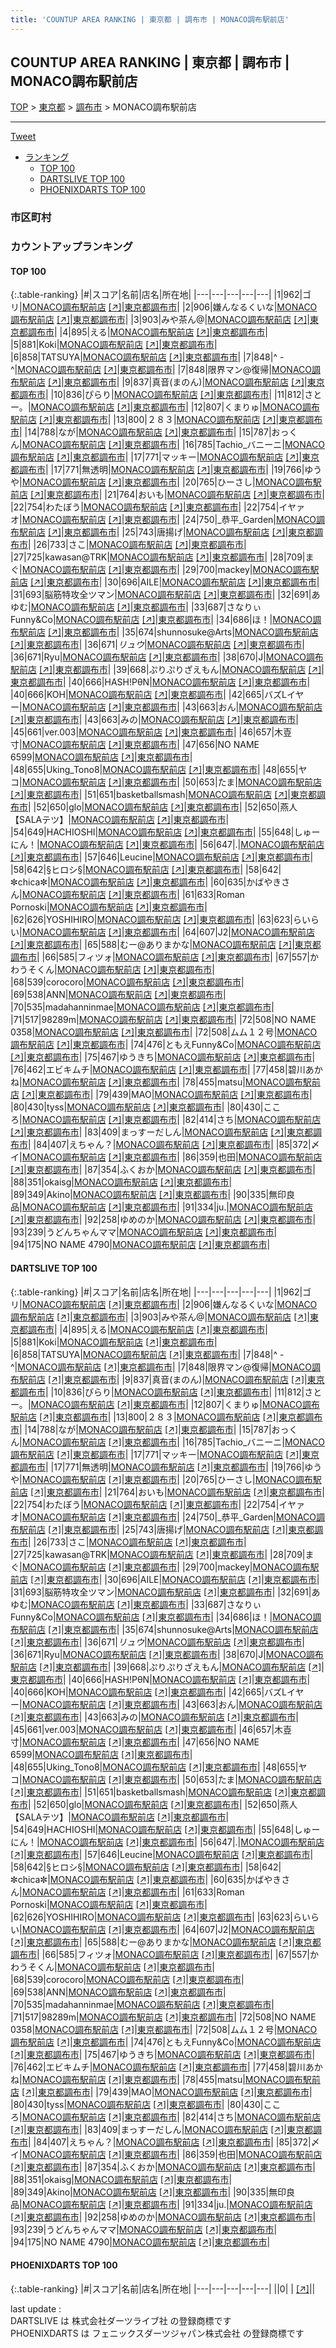 ```yaml
---
title: 'COUNTUP AREA RANKING | 東京都 | 調布市 | MONACO調布駅前店'
---
```

## COUNTUP AREA RANKING | 東京都 | 調布市 | MONACO調布駅前店

[TOP](/darts/rank/) > [東京都](/darts/rank/東京都/) > [調布市](/darts/rank/東京都/調布市/) > MONACO調布駅前店

___

<a href="https://twitter.com/share?ref_src=twsrc%5Etfw" data-text="COUNTUP AREA RANKING | 東京都調布市MONACO調布駅前店" class="twitter-share-button" data-hashtags="DARTSLIVE,PHOENIXDARTS,darts,ダーツ" data-show-count="false">Tweet</a>

* [ランキング](#カウントアップランキング)
    * [TOP 100](#top-100)
    * [DARTSLIVE TOP 100](#dartslive-top-100)
    * [PHOENIXDARTS TOP 100](#phoenixdarts-top-100)

### 市区町村

<ul>

</ul>

### カウントアップランキング

#### TOP 100



{:.table-ranking}
|#|スコア|名前|店名|所在地|
|---|---|---|---|---|
|1|962|<span class="rank-name-dl">ゴリ</span>|<a href="/darts/rank/shops/9ef23733fd3ee8430d9b047a20a7ba1e.html">MONACO調布駅前店</a> <a href="https://search.dartslive.com/jp/shop/9ef23733fd3ee8430d9b047a20a7ba1e">[↗]</a>|<a href="/darts/rank/東京都/調布市">東京都調布市</a>|
|2|906|<span class="rank-name-dl">嫌んなるくいな</span>|<a href="/darts/rank/shops/9ef23733fd3ee8430d9b047a20a7ba1e.html">MONACO調布駅前店</a> <a href="https://search.dartslive.com/jp/shop/9ef23733fd3ee8430d9b047a20a7ba1e">[↗]</a>|<a href="/darts/rank/東京都/調布市">東京都調布市</a>|
|3|903|<span class="rank-name-dl">みや茶ん@</span>|<a href="/darts/rank/shops/9ef23733fd3ee8430d9b047a20a7ba1e.html">MONACO調布駅前店</a> <a href="https://search.dartslive.com/jp/shop/9ef23733fd3ee8430d9b047a20a7ba1e">[↗]</a>|<a href="/darts/rank/東京都/調布市">東京都調布市</a>|
|4|895|<span class="rank-name-dl">える</span>|<a href="/darts/rank/shops/9ef23733fd3ee8430d9b047a20a7ba1e.html">MONACO調布駅前店</a> <a href="https://search.dartslive.com/jp/shop/9ef23733fd3ee8430d9b047a20a7ba1e">[↗]</a>|<a href="/darts/rank/東京都/調布市">東京都調布市</a>|
|5|881|<span class="rank-name-dl">Koki</span>|<a href="/darts/rank/shops/9ef23733fd3ee8430d9b047a20a7ba1e.html">MONACO調布駅前店</a> <a href="https://search.dartslive.com/jp/shop/9ef23733fd3ee8430d9b047a20a7ba1e">[↗]</a>|<a href="/darts/rank/東京都/調布市">東京都調布市</a>|
|6|858|<span class="rank-name-dl">TATSUYA</span>|<a href="/darts/rank/shops/9ef23733fd3ee8430d9b047a20a7ba1e.html">MONACO調布駅前店</a> <a href="https://search.dartslive.com/jp/shop/9ef23733fd3ee8430d9b047a20a7ba1e">[↗]</a>|<a href="/darts/rank/東京都/調布市">東京都調布市</a>|
|7|848|<span class="rank-name-dl">^ - ^</span>|<a href="/darts/rank/shops/9ef23733fd3ee8430d9b047a20a7ba1e.html">MONACO調布駅前店</a> <a href="https://search.dartslive.com/jp/shop/9ef23733fd3ee8430d9b047a20a7ba1e">[↗]</a>|<a href="/darts/rank/東京都/調布市">東京都調布市</a>|
|7|848|<span class="rank-name-dl">限界マン@復帰</span>|<a href="/darts/rank/shops/9ef23733fd3ee8430d9b047a20a7ba1e.html">MONACO調布駅前店</a> <a href="https://search.dartslive.com/jp/shop/9ef23733fd3ee8430d9b047a20a7ba1e">[↗]</a>|<a href="/darts/rank/東京都/調布市">東京都調布市</a>|
|9|837|<span class="rank-name-dl">真音(まのん)</span>|<a href="/darts/rank/shops/9ef23733fd3ee8430d9b047a20a7ba1e.html">MONACO調布駅前店</a> <a href="https://search.dartslive.com/jp/shop/9ef23733fd3ee8430d9b047a20a7ba1e">[↗]</a>|<a href="/darts/rank/東京都/調布市">東京都調布市</a>|
|10|836|<span class="rank-name-dl">ぴらり</span>|<a href="/darts/rank/shops/9ef23733fd3ee8430d9b047a20a7ba1e.html">MONACO調布駅前店</a> <a href="https://search.dartslive.com/jp/shop/9ef23733fd3ee8430d9b047a20a7ba1e">[↗]</a>|<a href="/darts/rank/東京都/調布市">東京都調布市</a>|
|11|812|<span class="rank-name-dl">さとー。</span>|<a href="/darts/rank/shops/9ef23733fd3ee8430d9b047a20a7ba1e.html">MONACO調布駅前店</a> <a href="https://search.dartslive.com/jp/shop/9ef23733fd3ee8430d9b047a20a7ba1e">[↗]</a>|<a href="/darts/rank/東京都/調布市">東京都調布市</a>|
|12|807|<span class="rank-name-dl">くまりゅ</span>|<a href="/darts/rank/shops/9ef23733fd3ee8430d9b047a20a7ba1e.html">MONACO調布駅前店</a> <a href="https://search.dartslive.com/jp/shop/9ef23733fd3ee8430d9b047a20a7ba1e">[↗]</a>|<a href="/darts/rank/東京都/調布市">東京都調布市</a>|
|13|800|<span class="rank-name-dl">２８３</span>|<a href="/darts/rank/shops/9ef23733fd3ee8430d9b047a20a7ba1e.html">MONACO調布駅前店</a> <a href="https://search.dartslive.com/jp/shop/9ef23733fd3ee8430d9b047a20a7ba1e">[↗]</a>|<a href="/darts/rank/東京都/調布市">東京都調布市</a>|
|14|788|<span class="rank-name-dl">なが</span>|<a href="/darts/rank/shops/9ef23733fd3ee8430d9b047a20a7ba1e.html">MONACO調布駅前店</a> <a href="https://search.dartslive.com/jp/shop/9ef23733fd3ee8430d9b047a20a7ba1e">[↗]</a>|<a href="/darts/rank/東京都/調布市">東京都調布市</a>|
|15|787|<span class="rank-name-dl">おっくん</span>|<a href="/darts/rank/shops/9ef23733fd3ee8430d9b047a20a7ba1e.html">MONACO調布駅前店</a> <a href="https://search.dartslive.com/jp/shop/9ef23733fd3ee8430d9b047a20a7ba1e">[↗]</a>|<a href="/darts/rank/東京都/調布市">東京都調布市</a>|
|16|785|<span class="rank-name-dl">Tachio_バニーニ</span>|<a href="/darts/rank/shops/9ef23733fd3ee8430d9b047a20a7ba1e.html">MONACO調布駅前店</a> <a href="https://search.dartslive.com/jp/shop/9ef23733fd3ee8430d9b047a20a7ba1e">[↗]</a>|<a href="/darts/rank/東京都/調布市">東京都調布市</a>|
|17|771|<span class="rank-name-dl">マッキー</span>|<a href="/darts/rank/shops/9ef23733fd3ee8430d9b047a20a7ba1e.html">MONACO調布駅前店</a> <a href="https://search.dartslive.com/jp/shop/9ef23733fd3ee8430d9b047a20a7ba1e">[↗]</a>|<a href="/darts/rank/東京都/調布市">東京都調布市</a>|
|17|771|<span class="rank-name-dl">無透明</span>|<a href="/darts/rank/shops/9ef23733fd3ee8430d9b047a20a7ba1e.html">MONACO調布駅前店</a> <a href="https://search.dartslive.com/jp/shop/9ef23733fd3ee8430d9b047a20a7ba1e">[↗]</a>|<a href="/darts/rank/東京都/調布市">東京都調布市</a>|
|19|766|<span class="rank-name-dl">ゆうや</span>|<a href="/darts/rank/shops/9ef23733fd3ee8430d9b047a20a7ba1e.html">MONACO調布駅前店</a> <a href="https://search.dartslive.com/jp/shop/9ef23733fd3ee8430d9b047a20a7ba1e">[↗]</a>|<a href="/darts/rank/東京都/調布市">東京都調布市</a>|
|20|765|<span class="rank-name-dl">ひーさし</span>|<a href="/darts/rank/shops/9ef23733fd3ee8430d9b047a20a7ba1e.html">MONACO調布駅前店</a> <a href="https://search.dartslive.com/jp/shop/9ef23733fd3ee8430d9b047a20a7ba1e">[↗]</a>|<a href="/darts/rank/東京都/調布市">東京都調布市</a>|
|21|764|<span class="rank-name-dl">おいも</span>|<a href="/darts/rank/shops/9ef23733fd3ee8430d9b047a20a7ba1e.html">MONACO調布駅前店</a> <a href="https://search.dartslive.com/jp/shop/9ef23733fd3ee8430d9b047a20a7ba1e">[↗]</a>|<a href="/darts/rank/東京都/調布市">東京都調布市</a>|
|22|754|<span class="rank-name-dl">わたぼう</span>|<a href="/darts/rank/shops/9ef23733fd3ee8430d9b047a20a7ba1e.html">MONACO調布駅前店</a> <a href="https://search.dartslive.com/jp/shop/9ef23733fd3ee8430d9b047a20a7ba1e">[↗]</a>|<a href="/darts/rank/東京都/調布市">東京都調布市</a>|
|22|754|<span class="rank-name-dl">イヤァオ</span>|<a href="/darts/rank/shops/9ef23733fd3ee8430d9b047a20a7ba1e.html">MONACO調布駅前店</a> <a href="https://search.dartslive.com/jp/shop/9ef23733fd3ee8430d9b047a20a7ba1e">[↗]</a>|<a href="/darts/rank/東京都/調布市">東京都調布市</a>|
|24|750|<span class="rank-name-dl">_恭平_Garden</span>|<a href="/darts/rank/shops/9ef23733fd3ee8430d9b047a20a7ba1e.html">MONACO調布駅前店</a> <a href="https://search.dartslive.com/jp/shop/9ef23733fd3ee8430d9b047a20a7ba1e">[↗]</a>|<a href="/darts/rank/東京都/調布市">東京都調布市</a>|
|25|743|<span class="rank-name-dl">唐揚げ</span>|<a href="/darts/rank/shops/9ef23733fd3ee8430d9b047a20a7ba1e.html">MONACO調布駅前店</a> <a href="https://search.dartslive.com/jp/shop/9ef23733fd3ee8430d9b047a20a7ba1e">[↗]</a>|<a href="/darts/rank/東京都/調布市">東京都調布市</a>|
|26|733|<span class="rank-name-dl">さこ</span>|<a href="/darts/rank/shops/9ef23733fd3ee8430d9b047a20a7ba1e.html">MONACO調布駅前店</a> <a href="https://search.dartslive.com/jp/shop/9ef23733fd3ee8430d9b047a20a7ba1e">[↗]</a>|<a href="/darts/rank/東京都/調布市">東京都調布市</a>|
|27|725|<span class="rank-name-dl">kawasan@TRK</span>|<a href="/darts/rank/shops/9ef23733fd3ee8430d9b047a20a7ba1e.html">MONACO調布駅前店</a> <a href="https://search.dartslive.com/jp/shop/9ef23733fd3ee8430d9b047a20a7ba1e">[↗]</a>|<a href="/darts/rank/東京都/調布市">東京都調布市</a>|
|28|709|<span class="rank-name-dl">まぐ</span>|<a href="/darts/rank/shops/9ef23733fd3ee8430d9b047a20a7ba1e.html">MONACO調布駅前店</a> <a href="https://search.dartslive.com/jp/shop/9ef23733fd3ee8430d9b047a20a7ba1e">[↗]</a>|<a href="/darts/rank/東京都/調布市">東京都調布市</a>|
|29|700|<span class="rank-name-dl">mackey</span>|<a href="/darts/rank/shops/9ef23733fd3ee8430d9b047a20a7ba1e.html">MONACO調布駅前店</a> <a href="https://search.dartslive.com/jp/shop/9ef23733fd3ee8430d9b047a20a7ba1e">[↗]</a>|<a href="/darts/rank/東京都/調布市">東京都調布市</a>|
|30|696|<span class="rank-name-dl">AILE</span>|<a href="/darts/rank/shops/9ef23733fd3ee8430d9b047a20a7ba1e.html">MONACO調布駅前店</a> <a href="https://search.dartslive.com/jp/shop/9ef23733fd3ee8430d9b047a20a7ba1e">[↗]</a>|<a href="/darts/rank/東京都/調布市">東京都調布市</a>|
|31|693|<span class="rank-name-dl">脳筋特攻全ツマン</span>|<a href="/darts/rank/shops/9ef23733fd3ee8430d9b047a20a7ba1e.html">MONACO調布駅前店</a> <a href="https://search.dartslive.com/jp/shop/9ef23733fd3ee8430d9b047a20a7ba1e">[↗]</a>|<a href="/darts/rank/東京都/調布市">東京都調布市</a>|
|32|691|<span class="rank-name-dl">あゆむ</span>|<a href="/darts/rank/shops/9ef23733fd3ee8430d9b047a20a7ba1e.html">MONACO調布駅前店</a> <a href="https://search.dartslive.com/jp/shop/9ef23733fd3ee8430d9b047a20a7ba1e">[↗]</a>|<a href="/darts/rank/東京都/調布市">東京都調布市</a>|
|33|687|<span class="rank-name-dl">さなりぃFunny&amp;Co</span>|<a href="/darts/rank/shops/9ef23733fd3ee8430d9b047a20a7ba1e.html">MONACO調布駅前店</a> <a href="https://search.dartslive.com/jp/shop/9ef23733fd3ee8430d9b047a20a7ba1e">[↗]</a>|<a href="/darts/rank/東京都/調布市">東京都調布市</a>|
|34|686|<span class="rank-name-dl">ほ！</span>|<a href="/darts/rank/shops/9ef23733fd3ee8430d9b047a20a7ba1e.html">MONACO調布駅前店</a> <a href="https://search.dartslive.com/jp/shop/9ef23733fd3ee8430d9b047a20a7ba1e">[↗]</a>|<a href="/darts/rank/東京都/調布市">東京都調布市</a>|
|35|674|<span class="rank-name-dl">shunnosuke@Arts</span>|<a href="/darts/rank/shops/9ef23733fd3ee8430d9b047a20a7ba1e.html">MONACO調布駅前店</a> <a href="https://search.dartslive.com/jp/shop/9ef23733fd3ee8430d9b047a20a7ba1e">[↗]</a>|<a href="/darts/rank/東京都/調布市">東京都調布市</a>|
|36|671|<span class="rank-name-dl">$リュウ$</span>|<a href="/darts/rank/shops/9ef23733fd3ee8430d9b047a20a7ba1e.html">MONACO調布駅前店</a> <a href="https://search.dartslive.com/jp/shop/9ef23733fd3ee8430d9b047a20a7ba1e">[↗]</a>|<a href="/darts/rank/東京都/調布市">東京都調布市</a>|
|36|671|<span class="rank-name-dl">Ryu</span>|<a href="/darts/rank/shops/9ef23733fd3ee8430d9b047a20a7ba1e.html">MONACO調布駅前店</a> <a href="https://search.dartslive.com/jp/shop/9ef23733fd3ee8430d9b047a20a7ba1e">[↗]</a>|<a href="/darts/rank/東京都/調布市">東京都調布市</a>|
|38|670|<span class="rank-name-dl">J</span>|<a href="/darts/rank/shops/9ef23733fd3ee8430d9b047a20a7ba1e.html">MONACO調布駅前店</a> <a href="https://search.dartslive.com/jp/shop/9ef23733fd3ee8430d9b047a20a7ba1e">[↗]</a>|<a href="/darts/rank/東京都/調布市">東京都調布市</a>|
|39|668|<span class="rank-name-dl">ぷりぷりざえもん</span>|<a href="/darts/rank/shops/9ef23733fd3ee8430d9b047a20a7ba1e.html">MONACO調布駅前店</a> <a href="https://search.dartslive.com/jp/shop/9ef23733fd3ee8430d9b047a20a7ba1e">[↗]</a>|<a href="/darts/rank/東京都/調布市">東京都調布市</a>|
|40|666|<span class="rank-name-dl">HASH!PθN</span>|<a href="/darts/rank/shops/9ef23733fd3ee8430d9b047a20a7ba1e.html">MONACO調布駅前店</a> <a href="https://search.dartslive.com/jp/shop/9ef23733fd3ee8430d9b047a20a7ba1e">[↗]</a>|<a href="/darts/rank/東京都/調布市">東京都調布市</a>|
|40|666|<span class="rank-name-dl">KOH</span>|<a href="/darts/rank/shops/9ef23733fd3ee8430d9b047a20a7ba1e.html">MONACO調布駅前店</a> <a href="https://search.dartslive.com/jp/shop/9ef23733fd3ee8430d9b047a20a7ba1e">[↗]</a>|<a href="/darts/rank/東京都/調布市">東京都調布市</a>|
|42|665|<span class="rank-name-dl">バズLイヤー</span>|<a href="/darts/rank/shops/9ef23733fd3ee8430d9b047a20a7ba1e.html">MONACO調布駅前店</a> <a href="https://search.dartslive.com/jp/shop/9ef23733fd3ee8430d9b047a20a7ba1e">[↗]</a>|<a href="/darts/rank/東京都/調布市">東京都調布市</a>|
|43|663|<span class="rank-name-dl">おん</span>|<a href="/darts/rank/shops/9ef23733fd3ee8430d9b047a20a7ba1e.html">MONACO調布駅前店</a> <a href="https://search.dartslive.com/jp/shop/9ef23733fd3ee8430d9b047a20a7ba1e">[↗]</a>|<a href="/darts/rank/東京都/調布市">東京都調布市</a>|
|43|663|<span class="rank-name-dl">みの</span>|<a href="/darts/rank/shops/9ef23733fd3ee8430d9b047a20a7ba1e.html">MONACO調布駅前店</a> <a href="https://search.dartslive.com/jp/shop/9ef23733fd3ee8430d9b047a20a7ba1e">[↗]</a>|<a href="/darts/rank/東京都/調布市">東京都調布市</a>|
|45|661|<span class="rank-name-dl">ver.003</span>|<a href="/darts/rank/shops/9ef23733fd3ee8430d9b047a20a7ba1e.html">MONACO調布駅前店</a> <a href="https://search.dartslive.com/jp/shop/9ef23733fd3ee8430d9b047a20a7ba1e">[↗]</a>|<a href="/darts/rank/東京都/調布市">東京都調布市</a>|
|46|657|<span class="rank-name-dl">木壴寸</span>|<a href="/darts/rank/shops/9ef23733fd3ee8430d9b047a20a7ba1e.html">MONACO調布駅前店</a> <a href="https://search.dartslive.com/jp/shop/9ef23733fd3ee8430d9b047a20a7ba1e">[↗]</a>|<a href="/darts/rank/東京都/調布市">東京都調布市</a>|
|47|656|<span class="rank-name-dl">NO NAME 6599</span>|<a href="/darts/rank/shops/9ef23733fd3ee8430d9b047a20a7ba1e.html">MONACO調布駅前店</a> <a href="https://search.dartslive.com/jp/shop/9ef23733fd3ee8430d9b047a20a7ba1e">[↗]</a>|<a href="/darts/rank/東京都/調布市">東京都調布市</a>|
|48|655|<span class="rank-name-dl">Uking_Tono8</span>|<a href="/darts/rank/shops/9ef23733fd3ee8430d9b047a20a7ba1e.html">MONACO調布駅前店</a> <a href="https://search.dartslive.com/jp/shop/9ef23733fd3ee8430d9b047a20a7ba1e">[↗]</a>|<a href="/darts/rank/東京都/調布市">東京都調布市</a>|
|48|655|<span class="rank-name-dl">ヤコ</span>|<a href="/darts/rank/shops/9ef23733fd3ee8430d9b047a20a7ba1e.html">MONACO調布駅前店</a> <a href="https://search.dartslive.com/jp/shop/9ef23733fd3ee8430d9b047a20a7ba1e">[↗]</a>|<a href="/darts/rank/東京都/調布市">東京都調布市</a>|
|50|653|<span class="rank-name-dl">たま</span>|<a href="/darts/rank/shops/9ef23733fd3ee8430d9b047a20a7ba1e.html">MONACO調布駅前店</a> <a href="https://search.dartslive.com/jp/shop/9ef23733fd3ee8430d9b047a20a7ba1e">[↗]</a>|<a href="/darts/rank/東京都/調布市">東京都調布市</a>|
|51|651|<span class="rank-name-dl">basketballsmash</span>|<a href="/darts/rank/shops/9ef23733fd3ee8430d9b047a20a7ba1e.html">MONACO調布駅前店</a> <a href="https://search.dartslive.com/jp/shop/9ef23733fd3ee8430d9b047a20a7ba1e">[↗]</a>|<a href="/darts/rank/東京都/調布市">東京都調布市</a>|
|52|650|<span class="rank-name-dl">glo</span>|<a href="/darts/rank/shops/9ef23733fd3ee8430d9b047a20a7ba1e.html">MONACO調布駅前店</a> <a href="https://search.dartslive.com/jp/shop/9ef23733fd3ee8430d9b047a20a7ba1e">[↗]</a>|<a href="/darts/rank/東京都/調布市">東京都調布市</a>|
|52|650|<span class="rank-name-dl">燕人【SALAテツ】</span>|<a href="/darts/rank/shops/9ef23733fd3ee8430d9b047a20a7ba1e.html">MONACO調布駅前店</a> <a href="https://search.dartslive.com/jp/shop/9ef23733fd3ee8430d9b047a20a7ba1e">[↗]</a>|<a href="/darts/rank/東京都/調布市">東京都調布市</a>|
|54|649|<span class="rank-name-dl">HACHIOSHI</span>|<a href="/darts/rank/shops/9ef23733fd3ee8430d9b047a20a7ba1e.html">MONACO調布駅前店</a> <a href="https://search.dartslive.com/jp/shop/9ef23733fd3ee8430d9b047a20a7ba1e">[↗]</a>|<a href="/darts/rank/東京都/調布市">東京都調布市</a>|
|55|648|<span class="rank-name-dl">しゅーにん！</span>|<a href="/darts/rank/shops/9ef23733fd3ee8430d9b047a20a7ba1e.html">MONACO調布駅前店</a> <a href="https://search.dartslive.com/jp/shop/9ef23733fd3ee8430d9b047a20a7ba1e">[↗]</a>|<a href="/darts/rank/東京都/調布市">東京都調布市</a>|
|56|647|<span class="rank-name-dl">.</span>|<a href="/darts/rank/shops/9ef23733fd3ee8430d9b047a20a7ba1e.html">MONACO調布駅前店</a> <a href="https://search.dartslive.com/jp/shop/9ef23733fd3ee8430d9b047a20a7ba1e">[↗]</a>|<a href="/darts/rank/東京都/調布市">東京都調布市</a>|
|57|646|<span class="rank-name-dl">Leucine</span>|<a href="/darts/rank/shops/9ef23733fd3ee8430d9b047a20a7ba1e.html">MONACO調布駅前店</a> <a href="https://search.dartslive.com/jp/shop/9ef23733fd3ee8430d9b047a20a7ba1e">[↗]</a>|<a href="/darts/rank/東京都/調布市">東京都調布市</a>|
|58|642|<span class="rank-name-dl">§ヒロシ§</span>|<a href="/darts/rank/shops/9ef23733fd3ee8430d9b047a20a7ba1e.html">MONACO調布駅前店</a> <a href="https://search.dartslive.com/jp/shop/9ef23733fd3ee8430d9b047a20a7ba1e">[↗]</a>|<a href="/darts/rank/東京都/調布市">東京都調布市</a>|
|58|642|<span class="rank-name-dl">✼chica✼</span>|<a href="/darts/rank/shops/9ef23733fd3ee8430d9b047a20a7ba1e.html">MONACO調布駅前店</a> <a href="https://search.dartslive.com/jp/shop/9ef23733fd3ee8430d9b047a20a7ba1e">[↗]</a>|<a href="/darts/rank/東京都/調布市">東京都調布市</a>|
|60|635|<span class="rank-name-dl">かばやきさん</span>|<a href="/darts/rank/shops/9ef23733fd3ee8430d9b047a20a7ba1e.html">MONACO調布駅前店</a> <a href="https://search.dartslive.com/jp/shop/9ef23733fd3ee8430d9b047a20a7ba1e">[↗]</a>|<a href="/darts/rank/東京都/調布市">東京都調布市</a>|
|61|633|<span class="rank-name-dl">Roman Pornoski</span>|<a href="/darts/rank/shops/9ef23733fd3ee8430d9b047a20a7ba1e.html">MONACO調布駅前店</a> <a href="https://search.dartslive.com/jp/shop/9ef23733fd3ee8430d9b047a20a7ba1e">[↗]</a>|<a href="/darts/rank/東京都/調布市">東京都調布市</a>|
|62|626|<span class="rank-name-dl">YOSHIHIRO</span>|<a href="/darts/rank/shops/9ef23733fd3ee8430d9b047a20a7ba1e.html">MONACO調布駅前店</a> <a href="https://search.dartslive.com/jp/shop/9ef23733fd3ee8430d9b047a20a7ba1e">[↗]</a>|<a href="/darts/rank/東京都/調布市">東京都調布市</a>|
|63|623|<span class="rank-name-dl">らいらい</span>|<a href="/darts/rank/shops/9ef23733fd3ee8430d9b047a20a7ba1e.html">MONACO調布駅前店</a> <a href="https://search.dartslive.com/jp/shop/9ef23733fd3ee8430d9b047a20a7ba1e">[↗]</a>|<a href="/darts/rank/東京都/調布市">東京都調布市</a>|
|64|607|<span class="rank-name-dl">J2</span>|<a href="/darts/rank/shops/9ef23733fd3ee8430d9b047a20a7ba1e.html">MONACO調布駅前店</a> <a href="https://search.dartslive.com/jp/shop/9ef23733fd3ee8430d9b047a20a7ba1e">[↗]</a>|<a href="/darts/rank/東京都/調布市">東京都調布市</a>|
|65|588|<span class="rank-name-dl">むー@ありまかな</span>|<a href="/darts/rank/shops/9ef23733fd3ee8430d9b047a20a7ba1e.html">MONACO調布駅前店</a> <a href="https://search.dartslive.com/jp/shop/9ef23733fd3ee8430d9b047a20a7ba1e">[↗]</a>|<a href="/darts/rank/東京都/調布市">東京都調布市</a>|
|66|585|<span class="rank-name-dl">フィツォ</span>|<a href="/darts/rank/shops/9ef23733fd3ee8430d9b047a20a7ba1e.html">MONACO調布駅前店</a> <a href="https://search.dartslive.com/jp/shop/9ef23733fd3ee8430d9b047a20a7ba1e">[↗]</a>|<a href="/darts/rank/東京都/調布市">東京都調布市</a>|
|67|557|<span class="rank-name-dl">かわうそくん</span>|<a href="/darts/rank/shops/9ef23733fd3ee8430d9b047a20a7ba1e.html">MONACO調布駅前店</a> <a href="https://search.dartslive.com/jp/shop/9ef23733fd3ee8430d9b047a20a7ba1e">[↗]</a>|<a href="/darts/rank/東京都/調布市">東京都調布市</a>|
|68|539|<span class="rank-name-dl">corocoro</span>|<a href="/darts/rank/shops/9ef23733fd3ee8430d9b047a20a7ba1e.html">MONACO調布駅前店</a> <a href="https://search.dartslive.com/jp/shop/9ef23733fd3ee8430d9b047a20a7ba1e">[↗]</a>|<a href="/darts/rank/東京都/調布市">東京都調布市</a>|
|69|538|<span class="rank-name-dl">ANN</span>|<a href="/darts/rank/shops/9ef23733fd3ee8430d9b047a20a7ba1e.html">MONACO調布駅前店</a> <a href="https://search.dartslive.com/jp/shop/9ef23733fd3ee8430d9b047a20a7ba1e">[↗]</a>|<a href="/darts/rank/東京都/調布市">東京都調布市</a>|
|70|535|<span class="rank-name-dl">madahanninmae</span>|<a href="/darts/rank/shops/9ef23733fd3ee8430d9b047a20a7ba1e.html">MONACO調布駅前店</a> <a href="https://search.dartslive.com/jp/shop/9ef23733fd3ee8430d9b047a20a7ba1e">[↗]</a>|<a href="/darts/rank/東京都/調布市">東京都調布市</a>|
|71|517|<span class="rank-name-dl">98289m</span>|<a href="/darts/rank/shops/9ef23733fd3ee8430d9b047a20a7ba1e.html">MONACO調布駅前店</a> <a href="https://search.dartslive.com/jp/shop/9ef23733fd3ee8430d9b047a20a7ba1e">[↗]</a>|<a href="/darts/rank/東京都/調布市">東京都調布市</a>|
|72|508|<span class="rank-name-dl">NO NAME 0358</span>|<a href="/darts/rank/shops/9ef23733fd3ee8430d9b047a20a7ba1e.html">MONACO調布駅前店</a> <a href="https://search.dartslive.com/jp/shop/9ef23733fd3ee8430d9b047a20a7ba1e">[↗]</a>|<a href="/darts/rank/東京都/調布市">東京都調布市</a>|
|72|508|<span class="rank-name-dl">ムム１２号</span>|<a href="/darts/rank/shops/9ef23733fd3ee8430d9b047a20a7ba1e.html">MONACO調布駅前店</a> <a href="https://search.dartslive.com/jp/shop/9ef23733fd3ee8430d9b047a20a7ba1e">[↗]</a>|<a href="/darts/rank/東京都/調布市">東京都調布市</a>|
|74|476|<span class="rank-name-dl">ともえFunny&amp;Co</span>|<a href="/darts/rank/shops/9ef23733fd3ee8430d9b047a20a7ba1e.html">MONACO調布駅前店</a> <a href="https://search.dartslive.com/jp/shop/9ef23733fd3ee8430d9b047a20a7ba1e">[↗]</a>|<a href="/darts/rank/東京都/調布市">東京都調布市</a>|
|75|467|<span class="rank-name-dl">ゆうきち</span>|<a href="/darts/rank/shops/9ef23733fd3ee8430d9b047a20a7ba1e.html">MONACO調布駅前店</a> <a href="https://search.dartslive.com/jp/shop/9ef23733fd3ee8430d9b047a20a7ba1e">[↗]</a>|<a href="/darts/rank/東京都/調布市">東京都調布市</a>|
|76|462|<span class="rank-name-dl">エビキムチ</span>|<a href="/darts/rank/shops/9ef23733fd3ee8430d9b047a20a7ba1e.html">MONACO調布駅前店</a> <a href="https://search.dartslive.com/jp/shop/9ef23733fd3ee8430d9b047a20a7ba1e">[↗]</a>|<a href="/darts/rank/東京都/調布市">東京都調布市</a>|
|77|458|<span class="rank-name-dl">碧川あかね</span>|<a href="/darts/rank/shops/9ef23733fd3ee8430d9b047a20a7ba1e.html">MONACO調布駅前店</a> <a href="https://search.dartslive.com/jp/shop/9ef23733fd3ee8430d9b047a20a7ba1e">[↗]</a>|<a href="/darts/rank/東京都/調布市">東京都調布市</a>|
|78|455|<span class="rank-name-dl">matsu</span>|<a href="/darts/rank/shops/9ef23733fd3ee8430d9b047a20a7ba1e.html">MONACO調布駅前店</a> <a href="https://search.dartslive.com/jp/shop/9ef23733fd3ee8430d9b047a20a7ba1e">[↗]</a>|<a href="/darts/rank/東京都/調布市">東京都調布市</a>|
|79|439|<span class="rank-name-dl">MAO</span>|<a href="/darts/rank/shops/9ef23733fd3ee8430d9b047a20a7ba1e.html">MONACO調布駅前店</a> <a href="https://search.dartslive.com/jp/shop/9ef23733fd3ee8430d9b047a20a7ba1e">[↗]</a>|<a href="/darts/rank/東京都/調布市">東京都調布市</a>|
|80|430|<span class="rank-name-dl">tyss</span>|<a href="/darts/rank/shops/9ef23733fd3ee8430d9b047a20a7ba1e.html">MONACO調布駅前店</a> <a href="https://search.dartslive.com/jp/shop/9ef23733fd3ee8430d9b047a20a7ba1e">[↗]</a>|<a href="/darts/rank/東京都/調布市">東京都調布市</a>|
|80|430|<span class="rank-name-dl">こころ</span>|<a href="/darts/rank/shops/9ef23733fd3ee8430d9b047a20a7ba1e.html">MONACO調布駅前店</a> <a href="https://search.dartslive.com/jp/shop/9ef23733fd3ee8430d9b047a20a7ba1e">[↗]</a>|<a href="/darts/rank/東京都/調布市">東京都調布市</a>|
|82|414|<span class="rank-name-dl">さち</span>|<a href="/darts/rank/shops/9ef23733fd3ee8430d9b047a20a7ba1e.html">MONACO調布駅前店</a> <a href="https://search.dartslive.com/jp/shop/9ef23733fd3ee8430d9b047a20a7ba1e">[↗]</a>|<a href="/darts/rank/東京都/調布市">東京都調布市</a>|
|83|409|<span class="rank-name-dl">まっすーだしん</span>|<a href="/darts/rank/shops/9ef23733fd3ee8430d9b047a20a7ba1e.html">MONACO調布駅前店</a> <a href="https://search.dartslive.com/jp/shop/9ef23733fd3ee8430d9b047a20a7ba1e">[↗]</a>|<a href="/darts/rank/東京都/調布市">東京都調布市</a>|
|84|407|<span class="rank-name-dl">えちゃん？</span>|<a href="/darts/rank/shops/9ef23733fd3ee8430d9b047a20a7ba1e.html">MONACO調布駅前店</a> <a href="https://search.dartslive.com/jp/shop/9ef23733fd3ee8430d9b047a20a7ba1e">[↗]</a>|<a href="/darts/rank/東京都/調布市">東京都調布市</a>|
|85|372|<span class="rank-name-dl">〆イ</span>|<a href="/darts/rank/shops/9ef23733fd3ee8430d9b047a20a7ba1e.html">MONACO調布駅前店</a> <a href="https://search.dartslive.com/jp/shop/9ef23733fd3ee8430d9b047a20a7ba1e">[↗]</a>|<a href="/darts/rank/東京都/調布市">東京都調布市</a>|
|86|359|<span class="rank-name-dl">也田</span>|<a href="/darts/rank/shops/9ef23733fd3ee8430d9b047a20a7ba1e.html">MONACO調布駅前店</a> <a href="https://search.dartslive.com/jp/shop/9ef23733fd3ee8430d9b047a20a7ba1e">[↗]</a>|<a href="/darts/rank/東京都/調布市">東京都調布市</a>|
|87|354|<span class="rank-name-dl">ふくおか</span>|<a href="/darts/rank/shops/9ef23733fd3ee8430d9b047a20a7ba1e.html">MONACO調布駅前店</a> <a href="https://search.dartslive.com/jp/shop/9ef23733fd3ee8430d9b047a20a7ba1e">[↗]</a>|<a href="/darts/rank/東京都/調布市">東京都調布市</a>|
|88|351|<span class="rank-name-dl">okaisg</span>|<a href="/darts/rank/shops/9ef23733fd3ee8430d9b047a20a7ba1e.html">MONACO調布駅前店</a> <a href="https://search.dartslive.com/jp/shop/9ef23733fd3ee8430d9b047a20a7ba1e">[↗]</a>|<a href="/darts/rank/東京都/調布市">東京都調布市</a>|
|89|349|<span class="rank-name-dl">Akino</span>|<a href="/darts/rank/shops/9ef23733fd3ee8430d9b047a20a7ba1e.html">MONACO調布駅前店</a> <a href="https://search.dartslive.com/jp/shop/9ef23733fd3ee8430d9b047a20a7ba1e">[↗]</a>|<a href="/darts/rank/東京都/調布市">東京都調布市</a>|
|90|335|<span class="rank-name-dl">無印良品</span>|<a href="/darts/rank/shops/9ef23733fd3ee8430d9b047a20a7ba1e.html">MONACO調布駅前店</a> <a href="https://search.dartslive.com/jp/shop/9ef23733fd3ee8430d9b047a20a7ba1e">[↗]</a>|<a href="/darts/rank/東京都/調布市">東京都調布市</a>|
|91|334|<span class="rank-name-dl">ju.</span>|<a href="/darts/rank/shops/9ef23733fd3ee8430d9b047a20a7ba1e.html">MONACO調布駅前店</a> <a href="https://search.dartslive.com/jp/shop/9ef23733fd3ee8430d9b047a20a7ba1e">[↗]</a>|<a href="/darts/rank/東京都/調布市">東京都調布市</a>|
|92|258|<span class="rank-name-dl">ゆめのか</span>|<a href="/darts/rank/shops/9ef23733fd3ee8430d9b047a20a7ba1e.html">MONACO調布駅前店</a> <a href="https://search.dartslive.com/jp/shop/9ef23733fd3ee8430d9b047a20a7ba1e">[↗]</a>|<a href="/darts/rank/東京都/調布市">東京都調布市</a>|
|93|239|<span class="rank-name-dl">うどんちゃんママ</span>|<a href="/darts/rank/shops/9ef23733fd3ee8430d9b047a20a7ba1e.html">MONACO調布駅前店</a> <a href="https://search.dartslive.com/jp/shop/9ef23733fd3ee8430d9b047a20a7ba1e">[↗]</a>|<a href="/darts/rank/東京都/調布市">東京都調布市</a>|
|94|175|<span class="rank-name-dl">NO NAME 4790</span>|<a href="/darts/rank/shops/9ef23733fd3ee8430d9b047a20a7ba1e.html">MONACO調布駅前店</a> <a href="https://search.dartslive.com/jp/shop/9ef23733fd3ee8430d9b047a20a7ba1e">[↗]</a>|<a href="/darts/rank/東京都/調布市">東京都調布市</a>|


#### DARTSLIVE TOP 100



{:.table-ranking}
|#|スコア|名前|店名|所在地|
|---|---|---|---|---|
|1|962|<span class="rank-name-dl">ゴリ</span>|<a href="/darts/rank/shops/9ef23733fd3ee8430d9b047a20a7ba1e.html">MONACO調布駅前店</a> <a href="https://search.dartslive.com/jp/shop/9ef23733fd3ee8430d9b047a20a7ba1e">[↗]</a>|<a href="/darts/rank/東京都/調布市">東京都調布市</a>|
|2|906|<span class="rank-name-dl">嫌んなるくいな</span>|<a href="/darts/rank/shops/9ef23733fd3ee8430d9b047a20a7ba1e.html">MONACO調布駅前店</a> <a href="https://search.dartslive.com/jp/shop/9ef23733fd3ee8430d9b047a20a7ba1e">[↗]</a>|<a href="/darts/rank/東京都/調布市">東京都調布市</a>|
|3|903|<span class="rank-name-dl">みや茶ん@</span>|<a href="/darts/rank/shops/9ef23733fd3ee8430d9b047a20a7ba1e.html">MONACO調布駅前店</a> <a href="https://search.dartslive.com/jp/shop/9ef23733fd3ee8430d9b047a20a7ba1e">[↗]</a>|<a href="/darts/rank/東京都/調布市">東京都調布市</a>|
|4|895|<span class="rank-name-dl">える</span>|<a href="/darts/rank/shops/9ef23733fd3ee8430d9b047a20a7ba1e.html">MONACO調布駅前店</a> <a href="https://search.dartslive.com/jp/shop/9ef23733fd3ee8430d9b047a20a7ba1e">[↗]</a>|<a href="/darts/rank/東京都/調布市">東京都調布市</a>|
|5|881|<span class="rank-name-dl">Koki</span>|<a href="/darts/rank/shops/9ef23733fd3ee8430d9b047a20a7ba1e.html">MONACO調布駅前店</a> <a href="https://search.dartslive.com/jp/shop/9ef23733fd3ee8430d9b047a20a7ba1e">[↗]</a>|<a href="/darts/rank/東京都/調布市">東京都調布市</a>|
|6|858|<span class="rank-name-dl">TATSUYA</span>|<a href="/darts/rank/shops/9ef23733fd3ee8430d9b047a20a7ba1e.html">MONACO調布駅前店</a> <a href="https://search.dartslive.com/jp/shop/9ef23733fd3ee8430d9b047a20a7ba1e">[↗]</a>|<a href="/darts/rank/東京都/調布市">東京都調布市</a>|
|7|848|<span class="rank-name-dl">^ - ^</span>|<a href="/darts/rank/shops/9ef23733fd3ee8430d9b047a20a7ba1e.html">MONACO調布駅前店</a> <a href="https://search.dartslive.com/jp/shop/9ef23733fd3ee8430d9b047a20a7ba1e">[↗]</a>|<a href="/darts/rank/東京都/調布市">東京都調布市</a>|
|7|848|<span class="rank-name-dl">限界マン@復帰</span>|<a href="/darts/rank/shops/9ef23733fd3ee8430d9b047a20a7ba1e.html">MONACO調布駅前店</a> <a href="https://search.dartslive.com/jp/shop/9ef23733fd3ee8430d9b047a20a7ba1e">[↗]</a>|<a href="/darts/rank/東京都/調布市">東京都調布市</a>|
|9|837|<span class="rank-name-dl">真音(まのん)</span>|<a href="/darts/rank/shops/9ef23733fd3ee8430d9b047a20a7ba1e.html">MONACO調布駅前店</a> <a href="https://search.dartslive.com/jp/shop/9ef23733fd3ee8430d9b047a20a7ba1e">[↗]</a>|<a href="/darts/rank/東京都/調布市">東京都調布市</a>|
|10|836|<span class="rank-name-dl">ぴらり</span>|<a href="/darts/rank/shops/9ef23733fd3ee8430d9b047a20a7ba1e.html">MONACO調布駅前店</a> <a href="https://search.dartslive.com/jp/shop/9ef23733fd3ee8430d9b047a20a7ba1e">[↗]</a>|<a href="/darts/rank/東京都/調布市">東京都調布市</a>|
|11|812|<span class="rank-name-dl">さとー。</span>|<a href="/darts/rank/shops/9ef23733fd3ee8430d9b047a20a7ba1e.html">MONACO調布駅前店</a> <a href="https://search.dartslive.com/jp/shop/9ef23733fd3ee8430d9b047a20a7ba1e">[↗]</a>|<a href="/darts/rank/東京都/調布市">東京都調布市</a>|
|12|807|<span class="rank-name-dl">くまりゅ</span>|<a href="/darts/rank/shops/9ef23733fd3ee8430d9b047a20a7ba1e.html">MONACO調布駅前店</a> <a href="https://search.dartslive.com/jp/shop/9ef23733fd3ee8430d9b047a20a7ba1e">[↗]</a>|<a href="/darts/rank/東京都/調布市">東京都調布市</a>|
|13|800|<span class="rank-name-dl">２８３</span>|<a href="/darts/rank/shops/9ef23733fd3ee8430d9b047a20a7ba1e.html">MONACO調布駅前店</a> <a href="https://search.dartslive.com/jp/shop/9ef23733fd3ee8430d9b047a20a7ba1e">[↗]</a>|<a href="/darts/rank/東京都/調布市">東京都調布市</a>|
|14|788|<span class="rank-name-dl">なが</span>|<a href="/darts/rank/shops/9ef23733fd3ee8430d9b047a20a7ba1e.html">MONACO調布駅前店</a> <a href="https://search.dartslive.com/jp/shop/9ef23733fd3ee8430d9b047a20a7ba1e">[↗]</a>|<a href="/darts/rank/東京都/調布市">東京都調布市</a>|
|15|787|<span class="rank-name-dl">おっくん</span>|<a href="/darts/rank/shops/9ef23733fd3ee8430d9b047a20a7ba1e.html">MONACO調布駅前店</a> <a href="https://search.dartslive.com/jp/shop/9ef23733fd3ee8430d9b047a20a7ba1e">[↗]</a>|<a href="/darts/rank/東京都/調布市">東京都調布市</a>|
|16|785|<span class="rank-name-dl">Tachio_バニーニ</span>|<a href="/darts/rank/shops/9ef23733fd3ee8430d9b047a20a7ba1e.html">MONACO調布駅前店</a> <a href="https://search.dartslive.com/jp/shop/9ef23733fd3ee8430d9b047a20a7ba1e">[↗]</a>|<a href="/darts/rank/東京都/調布市">東京都調布市</a>|
|17|771|<span class="rank-name-dl">マッキー</span>|<a href="/darts/rank/shops/9ef23733fd3ee8430d9b047a20a7ba1e.html">MONACO調布駅前店</a> <a href="https://search.dartslive.com/jp/shop/9ef23733fd3ee8430d9b047a20a7ba1e">[↗]</a>|<a href="/darts/rank/東京都/調布市">東京都調布市</a>|
|17|771|<span class="rank-name-dl">無透明</span>|<a href="/darts/rank/shops/9ef23733fd3ee8430d9b047a20a7ba1e.html">MONACO調布駅前店</a> <a href="https://search.dartslive.com/jp/shop/9ef23733fd3ee8430d9b047a20a7ba1e">[↗]</a>|<a href="/darts/rank/東京都/調布市">東京都調布市</a>|
|19|766|<span class="rank-name-dl">ゆうや</span>|<a href="/darts/rank/shops/9ef23733fd3ee8430d9b047a20a7ba1e.html">MONACO調布駅前店</a> <a href="https://search.dartslive.com/jp/shop/9ef23733fd3ee8430d9b047a20a7ba1e">[↗]</a>|<a href="/darts/rank/東京都/調布市">東京都調布市</a>|
|20|765|<span class="rank-name-dl">ひーさし</span>|<a href="/darts/rank/shops/9ef23733fd3ee8430d9b047a20a7ba1e.html">MONACO調布駅前店</a> <a href="https://search.dartslive.com/jp/shop/9ef23733fd3ee8430d9b047a20a7ba1e">[↗]</a>|<a href="/darts/rank/東京都/調布市">東京都調布市</a>|
|21|764|<span class="rank-name-dl">おいも</span>|<a href="/darts/rank/shops/9ef23733fd3ee8430d9b047a20a7ba1e.html">MONACO調布駅前店</a> <a href="https://search.dartslive.com/jp/shop/9ef23733fd3ee8430d9b047a20a7ba1e">[↗]</a>|<a href="/darts/rank/東京都/調布市">東京都調布市</a>|
|22|754|<span class="rank-name-dl">わたぼう</span>|<a href="/darts/rank/shops/9ef23733fd3ee8430d9b047a20a7ba1e.html">MONACO調布駅前店</a> <a href="https://search.dartslive.com/jp/shop/9ef23733fd3ee8430d9b047a20a7ba1e">[↗]</a>|<a href="/darts/rank/東京都/調布市">東京都調布市</a>|
|22|754|<span class="rank-name-dl">イヤァオ</span>|<a href="/darts/rank/shops/9ef23733fd3ee8430d9b047a20a7ba1e.html">MONACO調布駅前店</a> <a href="https://search.dartslive.com/jp/shop/9ef23733fd3ee8430d9b047a20a7ba1e">[↗]</a>|<a href="/darts/rank/東京都/調布市">東京都調布市</a>|
|24|750|<span class="rank-name-dl">_恭平_Garden</span>|<a href="/darts/rank/shops/9ef23733fd3ee8430d9b047a20a7ba1e.html">MONACO調布駅前店</a> <a href="https://search.dartslive.com/jp/shop/9ef23733fd3ee8430d9b047a20a7ba1e">[↗]</a>|<a href="/darts/rank/東京都/調布市">東京都調布市</a>|
|25|743|<span class="rank-name-dl">唐揚げ</span>|<a href="/darts/rank/shops/9ef23733fd3ee8430d9b047a20a7ba1e.html">MONACO調布駅前店</a> <a href="https://search.dartslive.com/jp/shop/9ef23733fd3ee8430d9b047a20a7ba1e">[↗]</a>|<a href="/darts/rank/東京都/調布市">東京都調布市</a>|
|26|733|<span class="rank-name-dl">さこ</span>|<a href="/darts/rank/shops/9ef23733fd3ee8430d9b047a20a7ba1e.html">MONACO調布駅前店</a> <a href="https://search.dartslive.com/jp/shop/9ef23733fd3ee8430d9b047a20a7ba1e">[↗]</a>|<a href="/darts/rank/東京都/調布市">東京都調布市</a>|
|27|725|<span class="rank-name-dl">kawasan@TRK</span>|<a href="/darts/rank/shops/9ef23733fd3ee8430d9b047a20a7ba1e.html">MONACO調布駅前店</a> <a href="https://search.dartslive.com/jp/shop/9ef23733fd3ee8430d9b047a20a7ba1e">[↗]</a>|<a href="/darts/rank/東京都/調布市">東京都調布市</a>|
|28|709|<span class="rank-name-dl">まぐ</span>|<a href="/darts/rank/shops/9ef23733fd3ee8430d9b047a20a7ba1e.html">MONACO調布駅前店</a> <a href="https://search.dartslive.com/jp/shop/9ef23733fd3ee8430d9b047a20a7ba1e">[↗]</a>|<a href="/darts/rank/東京都/調布市">東京都調布市</a>|
|29|700|<span class="rank-name-dl">mackey</span>|<a href="/darts/rank/shops/9ef23733fd3ee8430d9b047a20a7ba1e.html">MONACO調布駅前店</a> <a href="https://search.dartslive.com/jp/shop/9ef23733fd3ee8430d9b047a20a7ba1e">[↗]</a>|<a href="/darts/rank/東京都/調布市">東京都調布市</a>|
|30|696|<span class="rank-name-dl">AILE</span>|<a href="/darts/rank/shops/9ef23733fd3ee8430d9b047a20a7ba1e.html">MONACO調布駅前店</a> <a href="https://search.dartslive.com/jp/shop/9ef23733fd3ee8430d9b047a20a7ba1e">[↗]</a>|<a href="/darts/rank/東京都/調布市">東京都調布市</a>|
|31|693|<span class="rank-name-dl">脳筋特攻全ツマン</span>|<a href="/darts/rank/shops/9ef23733fd3ee8430d9b047a20a7ba1e.html">MONACO調布駅前店</a> <a href="https://search.dartslive.com/jp/shop/9ef23733fd3ee8430d9b047a20a7ba1e">[↗]</a>|<a href="/darts/rank/東京都/調布市">東京都調布市</a>|
|32|691|<span class="rank-name-dl">あゆむ</span>|<a href="/darts/rank/shops/9ef23733fd3ee8430d9b047a20a7ba1e.html">MONACO調布駅前店</a> <a href="https://search.dartslive.com/jp/shop/9ef23733fd3ee8430d9b047a20a7ba1e">[↗]</a>|<a href="/darts/rank/東京都/調布市">東京都調布市</a>|
|33|687|<span class="rank-name-dl">さなりぃFunny&amp;Co</span>|<a href="/darts/rank/shops/9ef23733fd3ee8430d9b047a20a7ba1e.html">MONACO調布駅前店</a> <a href="https://search.dartslive.com/jp/shop/9ef23733fd3ee8430d9b047a20a7ba1e">[↗]</a>|<a href="/darts/rank/東京都/調布市">東京都調布市</a>|
|34|686|<span class="rank-name-dl">ほ！</span>|<a href="/darts/rank/shops/9ef23733fd3ee8430d9b047a20a7ba1e.html">MONACO調布駅前店</a> <a href="https://search.dartslive.com/jp/shop/9ef23733fd3ee8430d9b047a20a7ba1e">[↗]</a>|<a href="/darts/rank/東京都/調布市">東京都調布市</a>|
|35|674|<span class="rank-name-dl">shunnosuke@Arts</span>|<a href="/darts/rank/shops/9ef23733fd3ee8430d9b047a20a7ba1e.html">MONACO調布駅前店</a> <a href="https://search.dartslive.com/jp/shop/9ef23733fd3ee8430d9b047a20a7ba1e">[↗]</a>|<a href="/darts/rank/東京都/調布市">東京都調布市</a>|
|36|671|<span class="rank-name-dl">$リュウ$</span>|<a href="/darts/rank/shops/9ef23733fd3ee8430d9b047a20a7ba1e.html">MONACO調布駅前店</a> <a href="https://search.dartslive.com/jp/shop/9ef23733fd3ee8430d9b047a20a7ba1e">[↗]</a>|<a href="/darts/rank/東京都/調布市">東京都調布市</a>|
|36|671|<span class="rank-name-dl">Ryu</span>|<a href="/darts/rank/shops/9ef23733fd3ee8430d9b047a20a7ba1e.html">MONACO調布駅前店</a> <a href="https://search.dartslive.com/jp/shop/9ef23733fd3ee8430d9b047a20a7ba1e">[↗]</a>|<a href="/darts/rank/東京都/調布市">東京都調布市</a>|
|38|670|<span class="rank-name-dl">J</span>|<a href="/darts/rank/shops/9ef23733fd3ee8430d9b047a20a7ba1e.html">MONACO調布駅前店</a> <a href="https://search.dartslive.com/jp/shop/9ef23733fd3ee8430d9b047a20a7ba1e">[↗]</a>|<a href="/darts/rank/東京都/調布市">東京都調布市</a>|
|39|668|<span class="rank-name-dl">ぷりぷりざえもん</span>|<a href="/darts/rank/shops/9ef23733fd3ee8430d9b047a20a7ba1e.html">MONACO調布駅前店</a> <a href="https://search.dartslive.com/jp/shop/9ef23733fd3ee8430d9b047a20a7ba1e">[↗]</a>|<a href="/darts/rank/東京都/調布市">東京都調布市</a>|
|40|666|<span class="rank-name-dl">HASH!PθN</span>|<a href="/darts/rank/shops/9ef23733fd3ee8430d9b047a20a7ba1e.html">MONACO調布駅前店</a> <a href="https://search.dartslive.com/jp/shop/9ef23733fd3ee8430d9b047a20a7ba1e">[↗]</a>|<a href="/darts/rank/東京都/調布市">東京都調布市</a>|
|40|666|<span class="rank-name-dl">KOH</span>|<a href="/darts/rank/shops/9ef23733fd3ee8430d9b047a20a7ba1e.html">MONACO調布駅前店</a> <a href="https://search.dartslive.com/jp/shop/9ef23733fd3ee8430d9b047a20a7ba1e">[↗]</a>|<a href="/darts/rank/東京都/調布市">東京都調布市</a>|
|42|665|<span class="rank-name-dl">バズLイヤー</span>|<a href="/darts/rank/shops/9ef23733fd3ee8430d9b047a20a7ba1e.html">MONACO調布駅前店</a> <a href="https://search.dartslive.com/jp/shop/9ef23733fd3ee8430d9b047a20a7ba1e">[↗]</a>|<a href="/darts/rank/東京都/調布市">東京都調布市</a>|
|43|663|<span class="rank-name-dl">おん</span>|<a href="/darts/rank/shops/9ef23733fd3ee8430d9b047a20a7ba1e.html">MONACO調布駅前店</a> <a href="https://search.dartslive.com/jp/shop/9ef23733fd3ee8430d9b047a20a7ba1e">[↗]</a>|<a href="/darts/rank/東京都/調布市">東京都調布市</a>|
|43|663|<span class="rank-name-dl">みの</span>|<a href="/darts/rank/shops/9ef23733fd3ee8430d9b047a20a7ba1e.html">MONACO調布駅前店</a> <a href="https://search.dartslive.com/jp/shop/9ef23733fd3ee8430d9b047a20a7ba1e">[↗]</a>|<a href="/darts/rank/東京都/調布市">東京都調布市</a>|
|45|661|<span class="rank-name-dl">ver.003</span>|<a href="/darts/rank/shops/9ef23733fd3ee8430d9b047a20a7ba1e.html">MONACO調布駅前店</a> <a href="https://search.dartslive.com/jp/shop/9ef23733fd3ee8430d9b047a20a7ba1e">[↗]</a>|<a href="/darts/rank/東京都/調布市">東京都調布市</a>|
|46|657|<span class="rank-name-dl">木壴寸</span>|<a href="/darts/rank/shops/9ef23733fd3ee8430d9b047a20a7ba1e.html">MONACO調布駅前店</a> <a href="https://search.dartslive.com/jp/shop/9ef23733fd3ee8430d9b047a20a7ba1e">[↗]</a>|<a href="/darts/rank/東京都/調布市">東京都調布市</a>|
|47|656|<span class="rank-name-dl">NO NAME 6599</span>|<a href="/darts/rank/shops/9ef23733fd3ee8430d9b047a20a7ba1e.html">MONACO調布駅前店</a> <a href="https://search.dartslive.com/jp/shop/9ef23733fd3ee8430d9b047a20a7ba1e">[↗]</a>|<a href="/darts/rank/東京都/調布市">東京都調布市</a>|
|48|655|<span class="rank-name-dl">Uking_Tono8</span>|<a href="/darts/rank/shops/9ef23733fd3ee8430d9b047a20a7ba1e.html">MONACO調布駅前店</a> <a href="https://search.dartslive.com/jp/shop/9ef23733fd3ee8430d9b047a20a7ba1e">[↗]</a>|<a href="/darts/rank/東京都/調布市">東京都調布市</a>|
|48|655|<span class="rank-name-dl">ヤコ</span>|<a href="/darts/rank/shops/9ef23733fd3ee8430d9b047a20a7ba1e.html">MONACO調布駅前店</a> <a href="https://search.dartslive.com/jp/shop/9ef23733fd3ee8430d9b047a20a7ba1e">[↗]</a>|<a href="/darts/rank/東京都/調布市">東京都調布市</a>|
|50|653|<span class="rank-name-dl">たま</span>|<a href="/darts/rank/shops/9ef23733fd3ee8430d9b047a20a7ba1e.html">MONACO調布駅前店</a> <a href="https://search.dartslive.com/jp/shop/9ef23733fd3ee8430d9b047a20a7ba1e">[↗]</a>|<a href="/darts/rank/東京都/調布市">東京都調布市</a>|
|51|651|<span class="rank-name-dl">basketballsmash</span>|<a href="/darts/rank/shops/9ef23733fd3ee8430d9b047a20a7ba1e.html">MONACO調布駅前店</a> <a href="https://search.dartslive.com/jp/shop/9ef23733fd3ee8430d9b047a20a7ba1e">[↗]</a>|<a href="/darts/rank/東京都/調布市">東京都調布市</a>|
|52|650|<span class="rank-name-dl">glo</span>|<a href="/darts/rank/shops/9ef23733fd3ee8430d9b047a20a7ba1e.html">MONACO調布駅前店</a> <a href="https://search.dartslive.com/jp/shop/9ef23733fd3ee8430d9b047a20a7ba1e">[↗]</a>|<a href="/darts/rank/東京都/調布市">東京都調布市</a>|
|52|650|<span class="rank-name-dl">燕人【SALAテツ】</span>|<a href="/darts/rank/shops/9ef23733fd3ee8430d9b047a20a7ba1e.html">MONACO調布駅前店</a> <a href="https://search.dartslive.com/jp/shop/9ef23733fd3ee8430d9b047a20a7ba1e">[↗]</a>|<a href="/darts/rank/東京都/調布市">東京都調布市</a>|
|54|649|<span class="rank-name-dl">HACHIOSHI</span>|<a href="/darts/rank/shops/9ef23733fd3ee8430d9b047a20a7ba1e.html">MONACO調布駅前店</a> <a href="https://search.dartslive.com/jp/shop/9ef23733fd3ee8430d9b047a20a7ba1e">[↗]</a>|<a href="/darts/rank/東京都/調布市">東京都調布市</a>|
|55|648|<span class="rank-name-dl">しゅーにん！</span>|<a href="/darts/rank/shops/9ef23733fd3ee8430d9b047a20a7ba1e.html">MONACO調布駅前店</a> <a href="https://search.dartslive.com/jp/shop/9ef23733fd3ee8430d9b047a20a7ba1e">[↗]</a>|<a href="/darts/rank/東京都/調布市">東京都調布市</a>|
|56|647|<span class="rank-name-dl">.</span>|<a href="/darts/rank/shops/9ef23733fd3ee8430d9b047a20a7ba1e.html">MONACO調布駅前店</a> <a href="https://search.dartslive.com/jp/shop/9ef23733fd3ee8430d9b047a20a7ba1e">[↗]</a>|<a href="/darts/rank/東京都/調布市">東京都調布市</a>|
|57|646|<span class="rank-name-dl">Leucine</span>|<a href="/darts/rank/shops/9ef23733fd3ee8430d9b047a20a7ba1e.html">MONACO調布駅前店</a> <a href="https://search.dartslive.com/jp/shop/9ef23733fd3ee8430d9b047a20a7ba1e">[↗]</a>|<a href="/darts/rank/東京都/調布市">東京都調布市</a>|
|58|642|<span class="rank-name-dl">§ヒロシ§</span>|<a href="/darts/rank/shops/9ef23733fd3ee8430d9b047a20a7ba1e.html">MONACO調布駅前店</a> <a href="https://search.dartslive.com/jp/shop/9ef23733fd3ee8430d9b047a20a7ba1e">[↗]</a>|<a href="/darts/rank/東京都/調布市">東京都調布市</a>|
|58|642|<span class="rank-name-dl">✼chica✼</span>|<a href="/darts/rank/shops/9ef23733fd3ee8430d9b047a20a7ba1e.html">MONACO調布駅前店</a> <a href="https://search.dartslive.com/jp/shop/9ef23733fd3ee8430d9b047a20a7ba1e">[↗]</a>|<a href="/darts/rank/東京都/調布市">東京都調布市</a>|
|60|635|<span class="rank-name-dl">かばやきさん</span>|<a href="/darts/rank/shops/9ef23733fd3ee8430d9b047a20a7ba1e.html">MONACO調布駅前店</a> <a href="https://search.dartslive.com/jp/shop/9ef23733fd3ee8430d9b047a20a7ba1e">[↗]</a>|<a href="/darts/rank/東京都/調布市">東京都調布市</a>|
|61|633|<span class="rank-name-dl">Roman Pornoski</span>|<a href="/darts/rank/shops/9ef23733fd3ee8430d9b047a20a7ba1e.html">MONACO調布駅前店</a> <a href="https://search.dartslive.com/jp/shop/9ef23733fd3ee8430d9b047a20a7ba1e">[↗]</a>|<a href="/darts/rank/東京都/調布市">東京都調布市</a>|
|62|626|<span class="rank-name-dl">YOSHIHIRO</span>|<a href="/darts/rank/shops/9ef23733fd3ee8430d9b047a20a7ba1e.html">MONACO調布駅前店</a> <a href="https://search.dartslive.com/jp/shop/9ef23733fd3ee8430d9b047a20a7ba1e">[↗]</a>|<a href="/darts/rank/東京都/調布市">東京都調布市</a>|
|63|623|<span class="rank-name-dl">らいらい</span>|<a href="/darts/rank/shops/9ef23733fd3ee8430d9b047a20a7ba1e.html">MONACO調布駅前店</a> <a href="https://search.dartslive.com/jp/shop/9ef23733fd3ee8430d9b047a20a7ba1e">[↗]</a>|<a href="/darts/rank/東京都/調布市">東京都調布市</a>|
|64|607|<span class="rank-name-dl">J2</span>|<a href="/darts/rank/shops/9ef23733fd3ee8430d9b047a20a7ba1e.html">MONACO調布駅前店</a> <a href="https://search.dartslive.com/jp/shop/9ef23733fd3ee8430d9b047a20a7ba1e">[↗]</a>|<a href="/darts/rank/東京都/調布市">東京都調布市</a>|
|65|588|<span class="rank-name-dl">むー@ありまかな</span>|<a href="/darts/rank/shops/9ef23733fd3ee8430d9b047a20a7ba1e.html">MONACO調布駅前店</a> <a href="https://search.dartslive.com/jp/shop/9ef23733fd3ee8430d9b047a20a7ba1e">[↗]</a>|<a href="/darts/rank/東京都/調布市">東京都調布市</a>|
|66|585|<span class="rank-name-dl">フィツォ</span>|<a href="/darts/rank/shops/9ef23733fd3ee8430d9b047a20a7ba1e.html">MONACO調布駅前店</a> <a href="https://search.dartslive.com/jp/shop/9ef23733fd3ee8430d9b047a20a7ba1e">[↗]</a>|<a href="/darts/rank/東京都/調布市">東京都調布市</a>|
|67|557|<span class="rank-name-dl">かわうそくん</span>|<a href="/darts/rank/shops/9ef23733fd3ee8430d9b047a20a7ba1e.html">MONACO調布駅前店</a> <a href="https://search.dartslive.com/jp/shop/9ef23733fd3ee8430d9b047a20a7ba1e">[↗]</a>|<a href="/darts/rank/東京都/調布市">東京都調布市</a>|
|68|539|<span class="rank-name-dl">corocoro</span>|<a href="/darts/rank/shops/9ef23733fd3ee8430d9b047a20a7ba1e.html">MONACO調布駅前店</a> <a href="https://search.dartslive.com/jp/shop/9ef23733fd3ee8430d9b047a20a7ba1e">[↗]</a>|<a href="/darts/rank/東京都/調布市">東京都調布市</a>|
|69|538|<span class="rank-name-dl">ANN</span>|<a href="/darts/rank/shops/9ef23733fd3ee8430d9b047a20a7ba1e.html">MONACO調布駅前店</a> <a href="https://search.dartslive.com/jp/shop/9ef23733fd3ee8430d9b047a20a7ba1e">[↗]</a>|<a href="/darts/rank/東京都/調布市">東京都調布市</a>|
|70|535|<span class="rank-name-dl">madahanninmae</span>|<a href="/darts/rank/shops/9ef23733fd3ee8430d9b047a20a7ba1e.html">MONACO調布駅前店</a> <a href="https://search.dartslive.com/jp/shop/9ef23733fd3ee8430d9b047a20a7ba1e">[↗]</a>|<a href="/darts/rank/東京都/調布市">東京都調布市</a>|
|71|517|<span class="rank-name-dl">98289m</span>|<a href="/darts/rank/shops/9ef23733fd3ee8430d9b047a20a7ba1e.html">MONACO調布駅前店</a> <a href="https://search.dartslive.com/jp/shop/9ef23733fd3ee8430d9b047a20a7ba1e">[↗]</a>|<a href="/darts/rank/東京都/調布市">東京都調布市</a>|
|72|508|<span class="rank-name-dl">NO NAME 0358</span>|<a href="/darts/rank/shops/9ef23733fd3ee8430d9b047a20a7ba1e.html">MONACO調布駅前店</a> <a href="https://search.dartslive.com/jp/shop/9ef23733fd3ee8430d9b047a20a7ba1e">[↗]</a>|<a href="/darts/rank/東京都/調布市">東京都調布市</a>|
|72|508|<span class="rank-name-dl">ムム１２号</span>|<a href="/darts/rank/shops/9ef23733fd3ee8430d9b047a20a7ba1e.html">MONACO調布駅前店</a> <a href="https://search.dartslive.com/jp/shop/9ef23733fd3ee8430d9b047a20a7ba1e">[↗]</a>|<a href="/darts/rank/東京都/調布市">東京都調布市</a>|
|74|476|<span class="rank-name-dl">ともえFunny&amp;Co</span>|<a href="/darts/rank/shops/9ef23733fd3ee8430d9b047a20a7ba1e.html">MONACO調布駅前店</a> <a href="https://search.dartslive.com/jp/shop/9ef23733fd3ee8430d9b047a20a7ba1e">[↗]</a>|<a href="/darts/rank/東京都/調布市">東京都調布市</a>|
|75|467|<span class="rank-name-dl">ゆうきち</span>|<a href="/darts/rank/shops/9ef23733fd3ee8430d9b047a20a7ba1e.html">MONACO調布駅前店</a> <a href="https://search.dartslive.com/jp/shop/9ef23733fd3ee8430d9b047a20a7ba1e">[↗]</a>|<a href="/darts/rank/東京都/調布市">東京都調布市</a>|
|76|462|<span class="rank-name-dl">エビキムチ</span>|<a href="/darts/rank/shops/9ef23733fd3ee8430d9b047a20a7ba1e.html">MONACO調布駅前店</a> <a href="https://search.dartslive.com/jp/shop/9ef23733fd3ee8430d9b047a20a7ba1e">[↗]</a>|<a href="/darts/rank/東京都/調布市">東京都調布市</a>|
|77|458|<span class="rank-name-dl">碧川あかね</span>|<a href="/darts/rank/shops/9ef23733fd3ee8430d9b047a20a7ba1e.html">MONACO調布駅前店</a> <a href="https://search.dartslive.com/jp/shop/9ef23733fd3ee8430d9b047a20a7ba1e">[↗]</a>|<a href="/darts/rank/東京都/調布市">東京都調布市</a>|
|78|455|<span class="rank-name-dl">matsu</span>|<a href="/darts/rank/shops/9ef23733fd3ee8430d9b047a20a7ba1e.html">MONACO調布駅前店</a> <a href="https://search.dartslive.com/jp/shop/9ef23733fd3ee8430d9b047a20a7ba1e">[↗]</a>|<a href="/darts/rank/東京都/調布市">東京都調布市</a>|
|79|439|<span class="rank-name-dl">MAO</span>|<a href="/darts/rank/shops/9ef23733fd3ee8430d9b047a20a7ba1e.html">MONACO調布駅前店</a> <a href="https://search.dartslive.com/jp/shop/9ef23733fd3ee8430d9b047a20a7ba1e">[↗]</a>|<a href="/darts/rank/東京都/調布市">東京都調布市</a>|
|80|430|<span class="rank-name-dl">tyss</span>|<a href="/darts/rank/shops/9ef23733fd3ee8430d9b047a20a7ba1e.html">MONACO調布駅前店</a> <a href="https://search.dartslive.com/jp/shop/9ef23733fd3ee8430d9b047a20a7ba1e">[↗]</a>|<a href="/darts/rank/東京都/調布市">東京都調布市</a>|
|80|430|<span class="rank-name-dl">こころ</span>|<a href="/darts/rank/shops/9ef23733fd3ee8430d9b047a20a7ba1e.html">MONACO調布駅前店</a> <a href="https://search.dartslive.com/jp/shop/9ef23733fd3ee8430d9b047a20a7ba1e">[↗]</a>|<a href="/darts/rank/東京都/調布市">東京都調布市</a>|
|82|414|<span class="rank-name-dl">さち</span>|<a href="/darts/rank/shops/9ef23733fd3ee8430d9b047a20a7ba1e.html">MONACO調布駅前店</a> <a href="https://search.dartslive.com/jp/shop/9ef23733fd3ee8430d9b047a20a7ba1e">[↗]</a>|<a href="/darts/rank/東京都/調布市">東京都調布市</a>|
|83|409|<span class="rank-name-dl">まっすーだしん</span>|<a href="/darts/rank/shops/9ef23733fd3ee8430d9b047a20a7ba1e.html">MONACO調布駅前店</a> <a href="https://search.dartslive.com/jp/shop/9ef23733fd3ee8430d9b047a20a7ba1e">[↗]</a>|<a href="/darts/rank/東京都/調布市">東京都調布市</a>|
|84|407|<span class="rank-name-dl">えちゃん？</span>|<a href="/darts/rank/shops/9ef23733fd3ee8430d9b047a20a7ba1e.html">MONACO調布駅前店</a> <a href="https://search.dartslive.com/jp/shop/9ef23733fd3ee8430d9b047a20a7ba1e">[↗]</a>|<a href="/darts/rank/東京都/調布市">東京都調布市</a>|
|85|372|<span class="rank-name-dl">〆イ</span>|<a href="/darts/rank/shops/9ef23733fd3ee8430d9b047a20a7ba1e.html">MONACO調布駅前店</a> <a href="https://search.dartslive.com/jp/shop/9ef23733fd3ee8430d9b047a20a7ba1e">[↗]</a>|<a href="/darts/rank/東京都/調布市">東京都調布市</a>|
|86|359|<span class="rank-name-dl">也田</span>|<a href="/darts/rank/shops/9ef23733fd3ee8430d9b047a20a7ba1e.html">MONACO調布駅前店</a> <a href="https://search.dartslive.com/jp/shop/9ef23733fd3ee8430d9b047a20a7ba1e">[↗]</a>|<a href="/darts/rank/東京都/調布市">東京都調布市</a>|
|87|354|<span class="rank-name-dl">ふくおか</span>|<a href="/darts/rank/shops/9ef23733fd3ee8430d9b047a20a7ba1e.html">MONACO調布駅前店</a> <a href="https://search.dartslive.com/jp/shop/9ef23733fd3ee8430d9b047a20a7ba1e">[↗]</a>|<a href="/darts/rank/東京都/調布市">東京都調布市</a>|
|88|351|<span class="rank-name-dl">okaisg</span>|<a href="/darts/rank/shops/9ef23733fd3ee8430d9b047a20a7ba1e.html">MONACO調布駅前店</a> <a href="https://search.dartslive.com/jp/shop/9ef23733fd3ee8430d9b047a20a7ba1e">[↗]</a>|<a href="/darts/rank/東京都/調布市">東京都調布市</a>|
|89|349|<span class="rank-name-dl">Akino</span>|<a href="/darts/rank/shops/9ef23733fd3ee8430d9b047a20a7ba1e.html">MONACO調布駅前店</a> <a href="https://search.dartslive.com/jp/shop/9ef23733fd3ee8430d9b047a20a7ba1e">[↗]</a>|<a href="/darts/rank/東京都/調布市">東京都調布市</a>|
|90|335|<span class="rank-name-dl">無印良品</span>|<a href="/darts/rank/shops/9ef23733fd3ee8430d9b047a20a7ba1e.html">MONACO調布駅前店</a> <a href="https://search.dartslive.com/jp/shop/9ef23733fd3ee8430d9b047a20a7ba1e">[↗]</a>|<a href="/darts/rank/東京都/調布市">東京都調布市</a>|
|91|334|<span class="rank-name-dl">ju.</span>|<a href="/darts/rank/shops/9ef23733fd3ee8430d9b047a20a7ba1e.html">MONACO調布駅前店</a> <a href="https://search.dartslive.com/jp/shop/9ef23733fd3ee8430d9b047a20a7ba1e">[↗]</a>|<a href="/darts/rank/東京都/調布市">東京都調布市</a>|
|92|258|<span class="rank-name-dl">ゆめのか</span>|<a href="/darts/rank/shops/9ef23733fd3ee8430d9b047a20a7ba1e.html">MONACO調布駅前店</a> <a href="https://search.dartslive.com/jp/shop/9ef23733fd3ee8430d9b047a20a7ba1e">[↗]</a>|<a href="/darts/rank/東京都/調布市">東京都調布市</a>|
|93|239|<span class="rank-name-dl">うどんちゃんママ</span>|<a href="/darts/rank/shops/9ef23733fd3ee8430d9b047a20a7ba1e.html">MONACO調布駅前店</a> <a href="https://search.dartslive.com/jp/shop/9ef23733fd3ee8430d9b047a20a7ba1e">[↗]</a>|<a href="/darts/rank/東京都/調布市">東京都調布市</a>|
|94|175|<span class="rank-name-dl">NO NAME 4790</span>|<a href="/darts/rank/shops/9ef23733fd3ee8430d9b047a20a7ba1e.html">MONACO調布駅前店</a> <a href="https://search.dartslive.com/jp/shop/9ef23733fd3ee8430d9b047a20a7ba1e">[↗]</a>|<a href="/darts/rank/東京都/調布市">東京都調布市</a>|


#### PHOENIXDARTS TOP 100



{:.table-ranking}
|#|スコア|名前|店名|所在地|
|---|---|---|---|---|
||0|<span class="rank-name-dl"> </span>|<a href="/darts/rank/shops/.html"></a> <a href="">[↗]</a>|<a href="/darts/rank//"></a>|


<div class="footer border-top border-gray-light mt-5 pt-3 text-right text-gray">
    last update : <span style="font-weight: italic" id="foot_last_modified"></span><br />
    DARTSLIVE は 株式会社ダーツライブ社 の登録商標です<br />
    PHOENIXDARTS は フェニックスダーツジャパン株式会社 の登録商標です<br />
</div>

<script src="https://cdnjs.cloudflare.com/ajax/libs/jquery.tablesorter/2.31.3/js/jquery.tablesorter.min.js" integrity="sha512-qzgd5cYSZcosqpzpn7zF2ZId8f/8CHmFKZ8j7mU4OUXTNRd5g+ZHBPsgKEwoqxCtdQvExE5LprwwPAgoicguNg==" crossorigin="anonymous" referrerpolicy="no-referrer"></script>
<link rel="stylesheet" href="https://cdnjs.cloudflare.com/ajax/libs/jquery.tablesorter/2.31.3/css/theme.default.min.css" integrity="sha512-wghhOJkjQX0Lh3NSWvNKeZ0ZpNn+SPVXX1Qyc9OCaogADktxrBiBdKGDoqVUOyhStvMBmJQ8ZdMHiR3wuEq8+w==" crossorigin="anonymous" referrerpolicy="no-referrer" />
<script>
$(function() {
    $(".table-ranking").tablesorter({sortList:[[0, 0]]});
    $("#foot_last_modified").text(formatDate(new Date(document.lastModified), 'yyyy-MM-dd HH:mm:ss'));
});
</script>

<script async src="https://platform.twitter.com/widgets.js" charset="utf-8"></script>